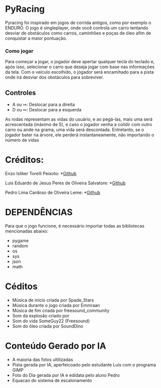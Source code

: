 # PyRacing

Pyracing foi inspirado em jogos de corrida antigos, como por exemplo o ENDURO. O jogo é singleplayer, onde você controla um carro tentando desviar de obstáculos como carros, caminhões e poças de óleo afim de conquistar a maior pontuação.

### Como jogar

Para começar a jogar, o jogador deve apertar qualquer tecla do teclado e, após isso, selecionar o carro que deseja jogar com base nas informações da tela. Com o veículo escolhido, o jogador será encamihado para a pista onde irá desviar dos obstáculos para sobreviver.

## Controles

* A ou ↣: Deslocar para a direita
* D ou ↢: Deslocar para a esquerda

As rodas representam as vidas do usuário, e ao pegá-las, mais uma será acrescentada (máximo de 5), e caso o jogador venha a colidir com outro carro ou ande na grama, uma vida será descontada. Entretanto, se o jogador bater na árvore, ele perderá instantaneamente, não importando o número de vidas

# Créditos:

Enzo Isliker Torelli Peixoto:
*[Github](https://github.com/Enzo-Peixoto)

Luis Eduardo de Jesus Peres de Oliveira Salvatore:
*[Github](https://github.com/luisedusalvatore)

Pedro Lima Cardoso de Oliveira Leme:
*[Github](https://github.com/pedrolemeee)

# DEPENDÊNCIAS

Para que o jogo funcione, é necessário importar todas as bibliotecas mencionadas abaixo:
* pygame
* random
* os
* sys 
* json
* math

# Céditos

* Música de início criada por Spade_Stars
* Música durante o jogo criada por Emmraan
* Música de fim criada por freesound_community
* Som da explosão criado por 
* Som do vida SomeGuy22 (Freesound)
* Som do óleo criada por SoundDino

# Conteúdo Gerado por IA

* A maioria das fotos ultilizadas
* Pista gerada por IA, aperfeicoado pelo estudante Luis com o programa GIMP
* Foto do Dia gerada por IA e edidata pelo aluno Pedro
* Equacao do sistema de escalonamento
